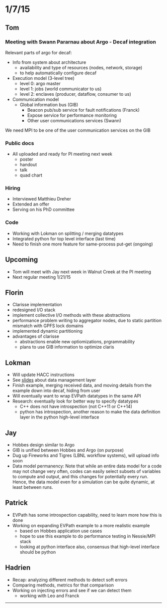 # 1/7/15

## Tom

### Meeting with Swann Pararnau about Argo - Decaf integration

Relevant parts of argo for decaf:

- Info from system about architecture
    - availability and type of resources (nodes, network, storage)
    - to help automatically configure decaf
- Execution model (3-level tree)
    - level 0: argo master
    - level 1: jobs (world communicator to us)
    - level 2: enclaves (producer, dataflow, consumer to us)
- Communication model
    - Global information bus (GIB)
        - Beacon pub/sub service for fault notifications (Franck)
        - Expose service for performance monitoring
        - Other user communications services (Swann)

We need MPI to be one of the user communication services on the GIB

### Public docs

- All uploaded and ready for PI meeting next week
    - poster
    - handout
    - talk
    - quad chart

### Hiring

- Interviewed Matthieu Dreher
- Extended an offer
- Serving on his PhD committee

### Code

- Working with Lokman on splitting / merging datatypes
- Integrated python for top level interface (last time)
- Need to finish one more feature for same-process put-get (ongoing)

## Upcoming

- Tom will meet with Jay next week in Walnut Creek at the PI meeting
- Next regular meeting 1/21/15

## Florin

- Clarisse implementation
- redesigned I/O stack
- implement collective I/O methods with these abstractions
- performance problem writing to aggregator nodes, due to static partition mismatch with GPFS lock domains
- implemented dynamic partitioning
- advantages of clarisse
    - abstractions enable new optiomizations, prgrammability
    - plans to use GIB information to optimize claris

## Lokman

- Will update HACC instructions
- See [slides](../../individual-docs/lokman/lokman-slides-010715.pdf) about data management layer
- Finish example, merging received data, and moving details from the example down into decaf, hiding from user
- Will eventually want to wrap EVPath datatypes in the same API
- Research: eventually look for better way to specify datatypes
    - C++ does not have introspection (not C++11 or C++14)
    - python has introspection, another reason to make the data definition layer in the python high-level interface

## Jay

- Hobbes design similar to Argo
- GIB is unified between Hobbes and Argo (on purpose)
- Dug up Fireworks and Tigres (LBNL workflow systems), will upload info soon
- Data model permanency: Note that while an entire data model for a code may not change very often, codes can easily select subsets of variables to compute and output, and this changes for potentially every run. Hence, the data model even for a simulation can be quite dynamic, at least between runs.

## Patrick

- EVPath has some introspection capability, need to learn more how this is done
- Working on expanding EVPath example to a more realistic example
    - based on Hobbes application use cases
    - hope to use this example to do performance testing in Nessie/MPI stack
    - looking at python interface also, consensus that high-level interface should be python

## Hadrien

- Recap: analyzing different methods to detect soft errors
- Comparing methods, metrics for that comparison
- Working on injecting errors and see if we can detect them
     - working with Leo and Franck

----------------------------
